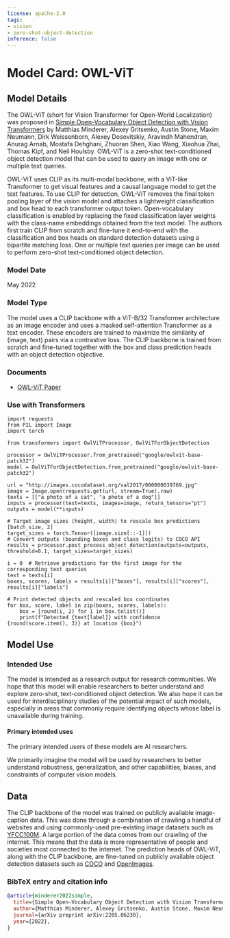 ```yaml
---
license: apache-2.0
tags:
- vision
- zero-shot-object-detection
inference: false
---
```


# Model Card: OWL-ViT

## Model Details

The OWL-ViT (short for Vision Transformer for Open-World Localization) was proposed in [Simple Open-Vocabulary Object Detection with Vision Transformers](https://arxiv.org/abs/2205.06230) by Matthias Minderer, Alexey Gritsenko, Austin Stone, Maxim Neumann, Dirk Weissenborn, Alexey Dosovitskiy, Aravindh Mahendran, Anurag Arnab, Mostafa Dehghani, Zhuoran Shen, Xiao Wang, Xiaohua Zhai, Thomas Kipf, and Neil Houlsby. OWL-ViT is a zero-shot text-conditioned object detection model that can be used to query an image with one or multiple text queries.  

OWL-ViT uses CLIP as its multi-modal backbone, with a ViT-like Transformer to get visual features and a causal language model to get the text features. To use CLIP for detection, OWL-ViT removes the final token pooling layer of the vision model and attaches a lightweight classification and box head to each transformer output token. Open-vocabulary classification is enabled by replacing the fixed classification layer weights with the class-name embeddings obtained from the text model. The authors first train CLIP from scratch and fine-tune it end-to-end with the classification and box heads on standard detection datasets using a bipartite matching loss. One or multiple text queries per image can be used to perform zero-shot text-conditioned object detection. 


### Model Date

May 2022

### Model Type

The model uses a CLIP backbone with a ViT-B/32 Transformer architecture as an image encoder and uses a masked self-attention Transformer as a text encoder. These encoders are trained to maximize the similarity of (image, text) pairs via a contrastive loss. The CLIP backbone is trained from scratch and fine-tuned together with the box and class prediction heads with an object detection objective.


### Documents

- [OWL-ViT Paper](https://arxiv.org/abs/2205.06230)


### Use with Transformers

```python3
import requests
from PIL import Image
import torch

from transformers import OwlViTProcessor, OwlViTForObjectDetection

processor = OwlViTProcessor.from_pretrained("google/owlvit-base-patch32")
model = OwlViTForObjectDetection.from_pretrained("google/owlvit-base-patch32")

url = "http://images.cocodataset.org/val2017/000000039769.jpg"
image = Image.open(requests.get(url, stream=True).raw)
texts = [["a photo of a cat", "a photo of a dog"]]
inputs = processor(text=texts, images=image, return_tensors="pt")
outputs = model(**inputs)

# Target image sizes (height, width) to rescale box predictions [batch_size, 2]
target_sizes = torch.Tensor([image.size[::-1]])
# Convert outputs (bounding boxes and class logits) to COCO API
results = processor.post_process_object_detection(outputs=outputs, threshold=0.1, target_sizes=target_sizes)

i = 0  # Retrieve predictions for the first image for the corresponding text queries
text = texts[i]
boxes, scores, labels = results[i]["boxes"], results[i]["scores"], results[i]["labels"]

# Print detected objects and rescaled box coordinates
for box, score, label in zip(boxes, scores, labels):
    box = [round(i, 2) for i in box.tolist()]
    print(f"Detected {text[label]} with confidence {round(score.item(), 3)} at location {box}")
```


## Model Use

### Intended Use

The model is intended as a research output for research communities. We hope that this model will enable researchers to better understand and explore zero-shot, text-conditioned object detection. We also hope it can be used for interdisciplinary studies of the potential impact of such models, especially in areas that commonly require identifying objects whose label is unavailable during training.

#### Primary intended uses

The primary intended users of these models are AI researchers.

We primarily imagine the model will be used by researchers to better understand robustness, generalization, and other capabilities, biases, and constraints of computer vision models.

## Data

The CLIP backbone of the model was trained on publicly available image-caption data. This was done through a combination of crawling a handful of websites and using commonly-used pre-existing image datasets such as [YFCC100M](http://projects.dfki.uni-kl.de/yfcc100m/). A large portion of the data comes from our crawling of the internet. This means that the data is more representative of people and societies most connected to the internet. The prediction heads of OWL-ViT, along with the CLIP backbone, are fine-tuned on publicly available object detection datasets such as [COCO](https://cocodataset.org/#home) and [OpenImages](https://storage.googleapis.com/openimages/web/index.html).

### BibTeX entry and citation info

```bibtex
@article{minderer2022simple,
  title={Simple Open-Vocabulary Object Detection with Vision Transformers},
  author={Matthias Minderer, Alexey Gritsenko, Austin Stone, Maxim Neumann, Dirk Weissenborn, Alexey Dosovitskiy, Aravindh Mahendran, Anurag Arnab, Mostafa Dehghani, Zhuoran Shen, Xiao Wang, Xiaohua Zhai, Thomas Kipf, Neil Houlsby},
  journal={arXiv preprint arXiv:2205.06230},
  year={2022},
}
```